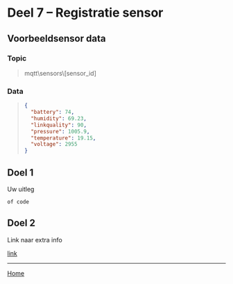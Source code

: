 # Deel 7 – Registratie sensor

## Voorbeeldsensor data

### Topic

> mqtt\sensors\\[sensor_id]

### Data

> ```json
> {
>   "battery": 74,
>   "humidity": 69.23,
>   "linkquality": 90,
>   "pressure": 1005.9,
>   "temperature": 19.15,
>   "voltage": 2955
> }
> ```

## Doel 1

Uw uitleg

```
of code
```

## Doel 2

Link naar extra info

[link](/README.md)

---

[Home](/README.md)
